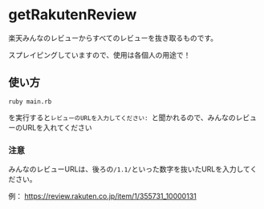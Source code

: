 # getRakutenReview

楽天みんなのレビューからすべてのレビューを抜き取るものです。

スプレイピングしていますので、使用は各個人の用途で！

## 使い方

```
ruby main.rb
```
を実行すると```レビューのURLを入力してください: ```と聞かれるので、みんなのレビューのURLを入れてください

### 注意

みんなのレビューURLは、後ろの```/1.1/```といった数字を抜いたURLを入力してください。

例： https://review.rakuten.co.jp/item/1/355731_10000131
